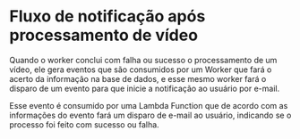 # Fluxo de notificação após processamento de vídeo

Quando o worker conclui com falha ou sucesso o processamento de um vídeo, ele gera eventos que são consumidos por um Worker que fará o acerto da informação na base de dados, e esse mesmo worker fará o disparo de um evento para que inicie a notificação ao usuário por e-mail.

Esse evento é consumido por uma Lambda Function que de acordo com as informações do evento fará um disparo de e-mail ao usuário, indicando se o processo foi feito com sucesso ou falha.